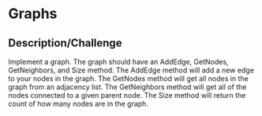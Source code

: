 # Graphs

## Description/Challenge
Implement a graph. The graph should have an AddEdge, GetNodes, GetNeighbors, and Size method. The AddEdge method will add a new edge to your nodes in the graph. The GetNodes method will get all nodes in the graph from an adjacency list. The GetNeighbors method will get all of the nodes connected to a given parent node. The Size method will return the count of how many nodes are in the graph.